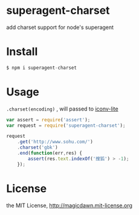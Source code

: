 # superagent-charset
add charset support for node's superagent

# Install
```js
$ npm i superagent-charset
```

# Usage

`.charset(encoding)` , will passed to [iconv-lite](https://github.com/ashtuchkin/iconv-lite)

```js
var assert = require('assert');
var request = require('superagent-charset');

request
	.get('http://www.sohu.com/')
    .charset('gbk')
    .end(function(err,res) {
        assert(res.text.indexOf('搜狐') > -1);
    });
```

# License
the MIT License, http://magicdawn.mit-license.org